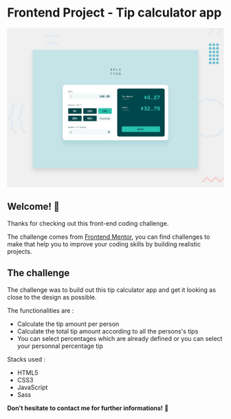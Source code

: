 # Frontend Project - Tip calculator app

![Design preview for the Tip calculator app coding challenge](./design/desktop-preview.jpg)

## Welcome! 👋

Thanks for checking out this front-end coding challenge.

The challenge comes from [Frontend Mentor](https://www.frontendmentor.io), you can find challenges to make that help you to improve your coding skills by building realistic projects.

## The challenge

The challenge was to build out this tip calculator app and get it looking as close to the design as possible.

The functionalities are :
- Calculate the tip amount per person
- Calculate the total tip amount according to all the persons's tips
- You can select percentages which are already defined or you can select your personnal percentage tip

Stacks used :
- HTML5
- CSS3
- JavaScript
- Sass

**Don't hesitate to contact me for further informations!** 🚀
